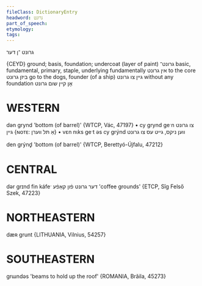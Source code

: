 ```yaml
---
fileClass: DictionaryEntry
headword: גרונט
part_of_speech: 
etymology: 
tags: 
---
```

גרונט
־ן
דער

{CEYD}
ground; basis, foundation; undercoat (layer of paint)
גרונט־
basic, fundamental, primary, staple, underlying
fundamentally אין גרונט
to the core ביזן גרונט
go to the dogs, founder (of a ship) גײן צו גרונט
without any foundation אָן קײן שום גרונט

WESTERN
========

dən grynd 'bottom (of barrel)' {WTCP, Vác, 47197}
	•	cy grynd geˑn צו גרונט גיין {ɴᴏᴛᴇ: אַ תּל ווערן}
	•	vɛn nɩks geˑt əs cy grýnd ווען ניקס, גייט עס צו גרונט

den grýnd̥ 'bottom (of barrel)' {WTCP, Berettyó-Újfalu, 47212}

CENTRAL
========

dər grɪnd fin káfeˑ דער גרונט פֿון קאַפֿע 'coffee grounds' {ETCP, Sîg Felső Szek, 47223}

NORTHEASTERN
==============

dæʀ grunt {LITHUANIA, Vilnius, 54257}

SOUTHEASTERN
==============

grɯndəs 'beams to hold up the roof' {ROMANIA, Brăila, 45273}
